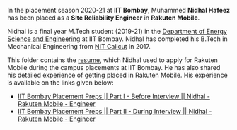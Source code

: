 In the placement season 2020-21 at **IIT Bombay**, Muhammed **Nidhal Hafeez** has been placed as a **Site Reliability Engineer** in **Rakuten Mobile**. 

Nidhal is a final year M.Tech student (2019-21) in the [Department of Energy Science and Engineering](https://www.ese.iitb.ac.in/) at IIT Bombay. Nidhal has completed his B.Tech in Mechanical Engineering from [NIT Calicut](http://www.nitc.ac.in/) in 2017.

This folder contains the [resume](Nidhal_Hafeez_MTech_Energy_Rakuten_Mobile.pdf), which Nidhal used to apply for Rakuten Mobile during the campus placements at IIT Bombay. He has also shared his detailed experience of getting placed in Rakuten Mobile. His experience is available on the links given below:

* [IIT Bombay Placement Preps || Part I - Before Interview || Nidhal - Rakuten Mobile - Engineer](https://youtu.be/1B0XUw6rxg8)
* [IIT Bombay Placement Preps || Part II - During Interview || Nidhal - Rakuten Mobile - Engineer](https://youtu.be/2xnsaFEsnZo)


